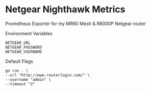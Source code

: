 # Netgear Nighthawk Metrics

Prometheus Exporter for my MR60 Mesh & R8000P Netgear router

Environment Variables
```
NETGEAR_URL
NETGEAR_PASSWORD
NETGEAR_USERNAME
```

Default Flags
```
go run . \
--url "http://www.routerlogin.com/" \
--username "admin" \
--timeout "2"
```

